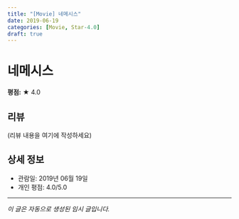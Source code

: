 ```yaml
---
title: "[Movie] 네메시스"
date: 2019-06-19
categories: [Movie, Star-4.0]
draft: true
---
```


# 네메시스

**평점:** ★ 4.0

## 리뷰

(리뷰 내용을 여기에 작성하세요)

## 상세 정보

- 관람일: 2019년 06월 19일
- 개인 평점: 4.0/5.0

---

*이 글은 자동으로 생성된 임시 글입니다.*
